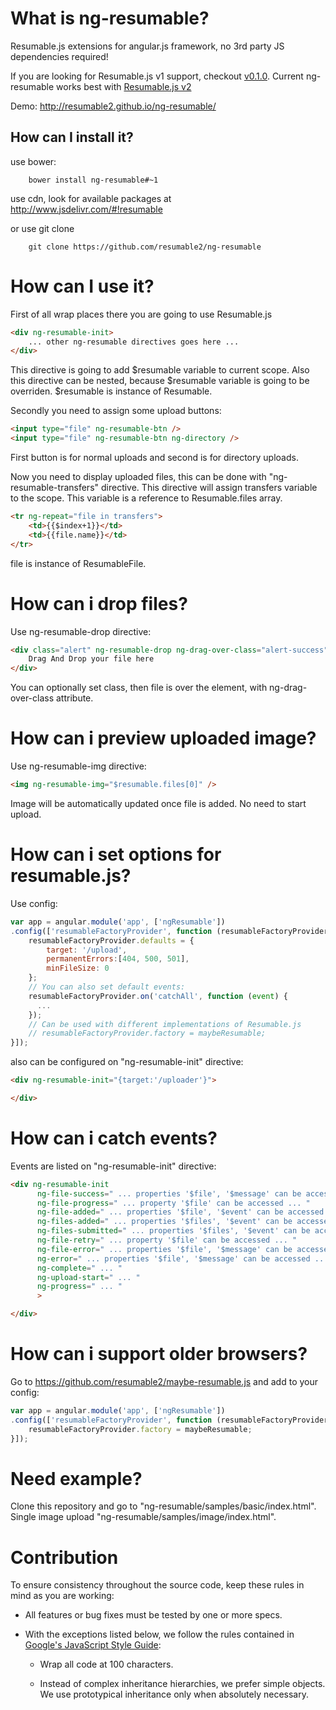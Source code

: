 What is ng-resumable?
============

Resumable.js extensions for angular.js framework, no 3rd party JS dependencies required!

If you are looking for Resumable.js v1 support, checkout [v0.1.0](https://github.com/resumable2/ng-resumable/tree/v0.1.0).
Current ng-resumable works best with [Resumable.js v2](https://github.com/resumable2/resumable.js)

Demo: http://resumable2.github.io/ng-resumable/

## How can I install it?
use bower:

        bower install ng-resumable#~1
use cdn, look for available packages at http://www.jsdelivr.com/#!resumable
        
or use git clone

        git clone https://github.com/resumable2/ng-resumable
        
How can I use it?
============

First of all wrap places there you are going to use Resumable.js
````html
<div ng-resumable-init> 
    ... other ng-resumable directives goes here ...
</div>
````
This directive is going to add $resumable variable to current scope.
Also this directive can be nested, because $resumable variable is going to be overriden.
$resumable is instance of Resumable.


Secondly you need to assign some upload buttons:
````html
<input type="file" ng-resumable-btn />
<input type="file" ng-resumable-btn ng-directory />
````
First button is for normal uploads and second is for directory uploads.


Now you need to display uploaded files, this can be done with "ng-resumable-transfers" directive.
This directive will assign transfers variable to the scope. This variable is a reference to Resumable.files array.
````html
<tr ng-repeat="file in transfers">
    <td>{{$index+1}}</td>
    <td>{{file.name}}</td>
</tr>
````
file is instance of ResumableFile.

How can i drop files?
============

Use ng-resumable-drop directive:
````html
<div class="alert" ng-resumable-drop ng-drag-over-class="alert-success">
    Drag And Drop your file here
</div>
````
You can optionally set class, then file is over the element, with ng-drag-over-class attribute.

How can i preview uploaded image?
============

Use ng-resumable-img directive:
````html
<img ng-resumable-img="$resumable.files[0]" />
````
Image will be automatically updated once file is added. No need to start upload.


How can i set options for resumable.js? 
============

Use config:
````javascript
var app = angular.module('app', ['ngResumable'])
.config(['resumableFactoryProvider', function (resumableFactoryProvider) {
    resumableFactoryProvider.defaults = {
        target: '/upload',
        permanentErrors:[404, 500, 501],
        minFileSize: 0
    };
    // You can also set default events:
    resumableFactoryProvider.on('catchAll', function (event) {
      ...
    });
    // Can be used with different implementations of Resumable.js
    // resumableFactoryProvider.factory = maybeResumable;
}]);
````

also can be configured on "ng-resumable-init" directive:
````html
<div ng-resumable-init="{target:'/uploader'}">

</div>
````


How can i catch events?
============

Events are listed on "ng-resumable-init" directive:
````html
<div ng-resumable-init 
      ng-file-success=" ... properties '$file', '$message' can be accessed ... "
      ng-file-progress=" ... property '$file' can be accessed ... "
      ng-file-added=" ... properties '$file', '$event' can be accessed ... "
      ng-files-added=" ... properties '$files', '$event' can be accessed ... "
      ng-files-submitted=" ... properties '$files', '$event' can be accessed ... "
      ng-file-retry=" ... property '$file' can be accessed ... "
      ng-file-error=" ... properties '$file', '$message' can be accessed ... "
      ng-error=" ... properties '$file', '$message' can be accessed ... "
      ng-complete=" ... "     
      ng-upload-start=" ... "   
      ng-progress=" ... "
      > 

</div>
````


How can i support older browsers?
============
Go to https://github.com/resumable2/maybe-resumable.js
and add to your config:
````javascript
var app = angular.module('app', ['ngResumable'])
.config(['resumableFactoryProvider', function (resumableFactoryProvider) {
    resumableFactoryProvider.factory = maybeResumable;
}]);
````

Need example?
============
Clone this repository and go to "ng-resumable/samples/basic/index.html".
Single image upload "ng-resumable/samples/image/index.html".


Contribution
============
To ensure consistency throughout the source code, keep these rules in mind as you are working:

* All features or bug fixes must be tested by one or more specs.

* With the exceptions listed below, we follow the rules contained in [Google's JavaScript Style Guide](http://google-styleguide.googlecode.com/svn/trunk/javascriptguide.xml):

  * Wrap all code at 100 characters.

  * Instead of complex inheritance hierarchies, we prefer simple objects. We use prototypical
inheritance only when absolutely necessary.


